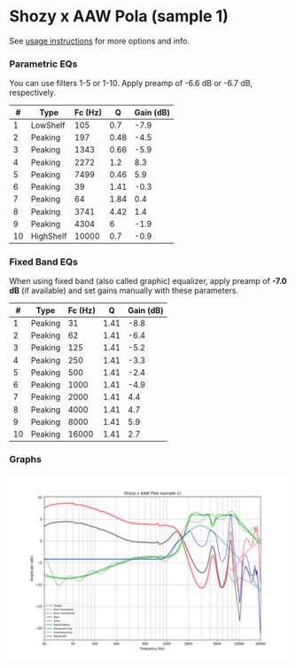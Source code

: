 # Shozy x AAW Pola (sample 1)
See [usage instructions](https://github.com/jaakkopasanen/AutoEq#usage) for more options and info.

### Parametric EQs
You can use filters 1-5 or 1-10. Apply preamp of -6.6 dB or -6.7 dB, respectively.

|   # | Type      |   Fc (Hz) |    Q |   Gain (dB) |
|-----|-----------|-----------|------|-------------|
|   1 | LowShelf  |       105 | 0.7  |        -7.9 |
|   2 | Peaking   |       197 | 0.48 |        -4.5 |
|   3 | Peaking   |      1343 | 0.66 |        -5.9 |
|   4 | Peaking   |      2272 | 1.2  |         8.3 |
|   5 | Peaking   |      7499 | 0.46 |         5.9 |
|   6 | Peaking   |        39 | 1.41 |        -0.3 |
|   7 | Peaking   |        64 | 1.84 |         0.4 |
|   8 | Peaking   |      3741 | 4.42 |         1.4 |
|   9 | Peaking   |      4304 | 6    |        -1.9 |
|  10 | HighShelf |     10000 | 0.7  |        -0.9 |

### Fixed Band EQs
When using fixed band (also called graphic) equalizer, apply preamp of **-7.0 dB** (if available) and set gains manually with these parameters.

|   # | Type    |   Fc (Hz) |    Q |   Gain (dB) |
|-----|---------|-----------|------|-------------|
|   1 | Peaking |        31 | 1.41 |        -8.8 |
|   2 | Peaking |        62 | 1.41 |        -6.4 |
|   3 | Peaking |       125 | 1.41 |        -5.2 |
|   4 | Peaking |       250 | 1.41 |        -3.3 |
|   5 | Peaking |       500 | 1.41 |        -2.4 |
|   6 | Peaking |      1000 | 1.41 |        -4.9 |
|   7 | Peaking |      2000 | 1.41 |         4.4 |
|   8 | Peaking |      4000 | 1.41 |         4.7 |
|   9 | Peaking |      8000 | 1.41 |         5.9 |
|  10 | Peaking |     16000 | 1.41 |         2.7 |

### Graphs
![](./Shozy%20x%20AAW%20Pola%20(sample%201).png)
